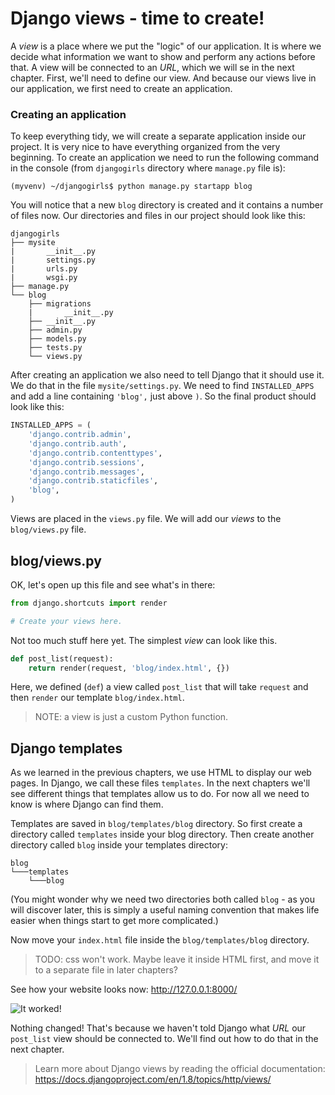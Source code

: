 # Django views - time to create!

A *view* is a place where we put the "logic" of our application. It is where we decide what information we want to show and perform any actions before that. A view will be connected to an *URL*, which we will se in the next chapter. First, we'll need to define our view. And because our views live in our application, we first need to create an application.

### Creating an application

To keep everything tidy, we will create a separate application inside our project. It is very nice to have everything organized from the very beginning. To create an application we need to run the following command in the console (from `djangogirls` directory where `manage.py` file is):

    (myvenv) ~/djangogirls$ python manage.py startapp blog

You will notice that a new `blog` directory is created and it contains a number of files now. Our directories and files in our project should look like this:

    djangogirls
    ├── mysite
    |       __init__.py
    |       settings.py
    |       urls.py
    |       wsgi.py
    ├── manage.py
    └── blog
        ├── migrations
        |       __init__.py
        ├── __init__.py
        ├── admin.py
        ├── models.py
        ├── tests.py
        └── views.py

After creating an application we also need to tell Django that it should use it. We do that in the file `mysite/settings.py`. We need to find `INSTALLED_APPS` and add a line containing `'blog',` just above `)`. So the final product should look like this:

```python
INSTALLED_APPS = (
    'django.contrib.admin',
    'django.contrib.auth',
    'django.contrib.contenttypes',
    'django.contrib.sessions',
    'django.contrib.messages',
    'django.contrib.staticfiles',
    'blog',
)
```

Views are placed in the `views.py` file. We will add our *views* to the `blog/views.py` file.

## blog/views.py

OK, let's open up this file and see what's in there:

```python
from django.shortcuts import render

# Create your views here.
```


Not too much stuff here yet. The simplest *view* can look like this.

```python
def post_list(request):
    return render(request, 'blog/index.html', {})
```

Here, we defined (`def`) a view called `post_list` that will take `request` and then `render` our template `blog/index.html`.

> NOTE: a view is just a custom Python function.

## Django templates

As we learned in the previous chapters, we use HTML to display our web pages. In Django, we call these files `templates`. In the next chapters we'll see different things that templates allow us to do. For now all we need to know is where Django can find them.

Templates are saved in `blog/templates/blog` directory. So first create a directory called `templates` inside your blog directory. Then create another directory called `blog` inside your templates directory:

    blog
    └───templates
        └───blog

(You might wonder why we need two directories both called `blog` - as you will discover later, this is simply a useful naming convention that makes life easier when things start to get more complicated.)

Now move your `index.html` file inside the `blog/templates/blog` directory.

> TODO: css won't work. Maybe leave it inside HTML first, and move it to a separate file in later chapters?

See how your website looks now: http://127.0.0.1:8000/

![It worked!](images/it_worked2.png)

Nothing changed! That's because we haven't told Django what *URL* our `post_list` view should be connected to. We'll find out how to do that in the next chapter.


> Learn more about Django views by reading the official documentation: https://docs.djangoproject.com/en/1.8/topics/http/views/

